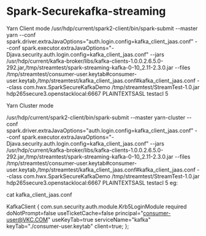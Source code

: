 # Spark-Securekafka-streaming

Yarn Client mode
/usr/hdp/current/spark2-client/bin/spark-submit --master yarn  --conf spark.driver.extraJavaOptions="auth.login.config=kafka_client_jaas.conf" --conf spark.executor.extraJavaOptions="-Djava.security.auth.login.config=kafka_client_jaas.conf"  --jars /usr/hdp/current/kafka-broker/libs/kafka-clients-1.0.0.2.6.5.0-292.jar,/tmp/streamtest/spark-streaming-kafka-0-10_2.11-2.3.0.jar  --files /tmp/streamtest/consumer-user.keytab#consumer-user.keytab,/tmp/streamtest/kafka_client_jaas.conf#kafka_client_jaas.conf --class com.hwx.SparkSecureKafkaDemo /tmp/streamtest/StreamTest-1.0.jar  hdp265secure3.openstacklocal:6667 PLAINTEXTSASL testacl 5


Yarn Cluster mode

/usr/hdp/current/spark2-client/bin/spark-submit --master yarn-cluster   --conf spark.driver.extraJavaOptions="auth.login.config=kafka_client_jaas.conf" --conf spark.executor.extraJavaOptions="-Djava.security.auth.login.config=kafka_client_jaas.conf"  --jars /usr/hdp/current/kafka-broker/libs/kafka-clients-1.0.0.2.6.5.0-292.jar,/tmp/streamtest/spark-streaming-kafka-0-10_2.11-2.3.0.jar  --files /tmp/streamtest/consumer-user.keytab#consumer-user.keytab,/tmp/streamtest/kafka_client_jaas.conf#kafka_client_jaas.conf --class com.hwx.SparkSecureKafkaDemo /tmp/streamtest/StreamTest-1.0.jar  hdp265secure3.openstacklocal:6667 PLAINTEXTSASL testacl 5
eg:

cat kafka_client_jaas.conf

KafkaClient {
  com.sun.security.auth.module.Krb5LoginModule required
  doNotPrompt=false
  useTicketCache=false
  principal="consumer-user@VKC.COM"
  useKeyTab=true
  serviceName="kafka"
  keyTab="./consumer-user.keytab"
  client=true;
};